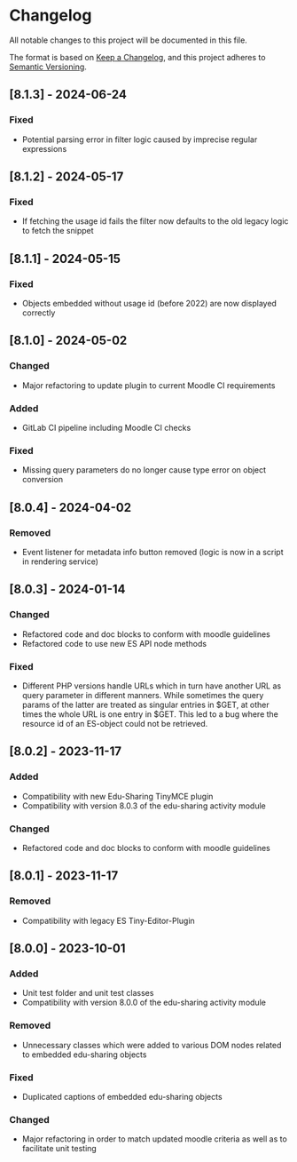 # Changelog

All notable changes to this project will be documented in this file.

The format is based on [Keep a Changelog](https://keepachangelog.com/en/1.0.0/),
and this project adheres to [Semantic Versioning](https://semver.org/spec/v2.0.0.html).

## [8.1.3] - 2024-06-24

### Fixed

- Potential parsing error in filter logic caused by imprecise regular expressions

## [8.1.2] - 2024-05-17

### Fixed

- If fetching the usage id fails the filter now defaults to the old legacy logic to fetch the snippet

## [8.1.1] - 2024-05-15

### Fixed

- Objects embedded without usage id (before 2022) are now displayed correctly

## [8.1.0] - 2024-05-02

### Changed

- Major refactoring to update plugin to current Moodle CI requirements

### Added

- GitLab CI pipeline including Moodle CI checks

### Fixed

- Missing query parameters do no longer cause type error on object conversion

## [8.0.4] - 2024-04-02

### Removed

- Event listener for metadata info button removed (logic is now in a script in rendering service)

## [8.0.3] - 2024-01-14

### Changed

- Refactored code and doc blocks to conform with moodle guidelines
- Refactored code to use new ES API node methods

### Fixed

- Different PHP versions handle URLs which in turn have another URL as query parameter in different manners. 
While sometimes the query params of the latter are treated as singular entries in $GET, at other times the whole URL 
is one entry in $GET. This led to a bug where the resource id of an ES-object could not be retrieved.

## [8.0.2] - 2023-11-17

### Added

- Compatibility with new Edu-Sharing TinyMCE plugin
- Compatibility with version 8.0.3 of the edu-sharing activity module

### Changed

- Refactored code and doc blocks to conform with moodle guidelines

## [8.0.1] - 2023-11-17

### Removed

- Compatibility with legacy ES Tiny-Editor-Plugin

##  [8.0.0] - 2023-10-01

### Added

- Unit test folder and unit test classes
- Compatibility with version 8.0.0 of the edu-sharing activity module

### Removed

- Unnecessary classes which were added to various DOM nodes related to embedded edu-sharing objects

### Fixed

- Duplicated captions of embedded edu-sharing objects

### Changed

- Major refactoring in order to match updated moodle criteria as well as to facilitate unit testing